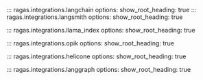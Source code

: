 ::: ragas.integrations.langchain
    options:
        show_root_heading: true
::: ragas.integrations.langsmith
    options:
        show_root_heading: true

::: ragas.integrations.llama_index
    options:
        show_root_heading: true

::: ragas.integrations.opik
    options:
        show_root_heading: true

::: ragas.integrations.helicone
    options:
        show_root_heading: true

::: ragas.integrations.langgraph
    options:
        show_root_heading: true
